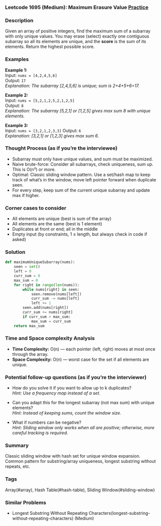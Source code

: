 ### Leetcode 1695 (Medium): Maximum Erasure Value [Practice](https://leetcode.com/problems/maximum-erasure-value)

### Description  
Given an array of positive integers, find the maximum sum of a subarray with only unique values. You may erase (select) exactly one contiguous subarray so all its elements are unique, and the **score** is the sum of its elements. Return the highest possible score.

### Examples  

**Example 1:**  
Input: `nums = [4,2,4,5,6]`  
Output: `17`  
*Explanation: The subarray [2,4,5,6] is unique; sum is 2+4+5+6=17.*

**Example 2:**  
Input: `nums = [5,2,1,2,5,2,1,2,5]`  
Output: `8`  
*Explanation: The subarray [5,2,1] or [1,2,5] gives max sum 8 with unique elements.*

**Example 3:**  
Input: `nums = [3,2,1,2,3,3]` 
Output: `6`  
*Explanation: [3,2,1] or [1,2,3] gives max sum 6.*

### Thought Process (as if you’re the interviewee)  
- Subarray must only have unique values, and sum must be maximized.
- Naive brute-force: Consider all subarrays, check uniqueness, sum up. This is O(n²) or more.
- Optimal: Classic sliding window pattern. Use a set/hash map to keep track of what’s in the window, move left pointer forward when duplicate seen.
- For every step, keep sum of the current unique subarray and update max if higher.

### Corner cases to consider  
- All elements are unique (best is sum of the array)
- All elements are the same (best is 1 element)
- Duplicates at front or end; all in the middle
- Empty input (by constraints, 1 ≤ length, but always check in code if asked)

### Solution

```python
def maximumUniqueSubarray(nums):
    seen = set()
    left = 0
    curr_sum = 0
    max_sum = 0
    for right in range(len(nums)):
        while nums[right] in seen:
            seen.remove(nums[left])
            curr_sum -= nums[left]
            left += 1
        seen.add(nums[right])
        curr_sum += nums[right]
        if curr_sum > max_sum:
            max_sum = curr_sum
    return max_sum
```

### Time and Space complexity Analysis  
- **Time Complexity:** O(n) — each pointer (left, right) moves at most once through the array.
- **Space Complexity:** O(n) — worst case for the set if all elements are unique.

### Potential follow-up questions (as if you’re the interviewer)  
- How do you solve it if you want to allow up to k duplicates?  
  *Hint: Use a frequency map instead of a set.*

- Can you adapt this for the longest subarray (not max sum) with unique elements?  
  *Hint: Instead of keeping sums, count the window size.*

- What if numbers can be negative?  
  *Hint: Sliding window only works when all are positive; otherwise, more careful tracking is required.*

### Summary
Classic sliding window with hash set for unique window expansion. Common pattern for substring/array uniqueness, longest substring without repeats, etc.

### Tags
Array(#array), Hash Table(#hash-table), Sliding Window(#sliding-window)

### Similar Problems
- Longest Substring Without Repeating Characters(longest-substring-without-repeating-characters) (Medium)